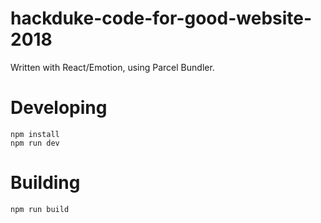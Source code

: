# hackduke-code-for-good-website-2018

Written with React/Emotion, using Parcel Bundler.

# Developing

    npm install
    npm run dev

# Building

    npm run build
